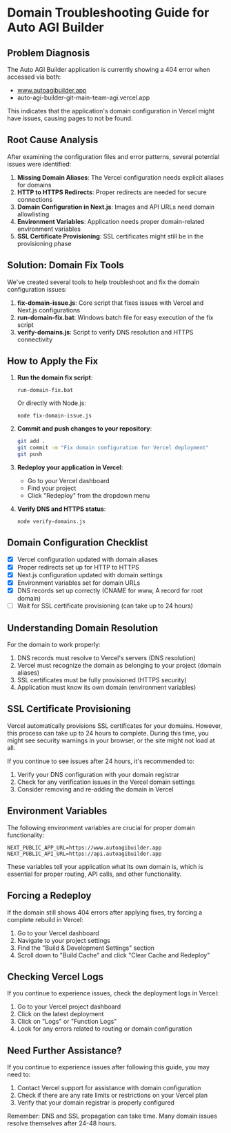 # Domain Troubleshooting Guide for Auto AGI Builder

## Problem Diagnosis

The Auto AGI Builder application is currently showing a 404 error when accessed via both:
- www.autoagibuilder.app 
- auto-agi-builder-git-main-team-agi.vercel.app

This indicates that the application's domain configuration in Vercel might have issues, causing pages to not be found.

## Root Cause Analysis

After examining the configuration files and error patterns, several potential issues were identified:

1. **Missing Domain Aliases**: The Vercel configuration needs explicit aliases for domains
2. **HTTP to HTTPS Redirects**: Proper redirects are needed for secure connections 
3. **Domain Configuration in Next.js**: Images and API URLs need domain allowlisting
4. **Environment Variables**: Application needs proper domain-related environment variables
5. **SSL Certificate Provisioning**: SSL certificates might still be in the provisioning phase

## Solution: Domain Fix Tools

We've created several tools to help troubleshoot and fix the domain configuration issues:

1. **fix-domain-issue.js**: Core script that fixes issues with Vercel and Next.js configurations
2. **run-domain-fix.bat**: Windows batch file for easy execution of the fix script
3. **verify-domains.js**: Script to verify DNS resolution and HTTPS connectivity

## How to Apply the Fix

1. **Run the domain fix script**:
   ```
   run-domain-fix.bat
   ```
   Or directly with Node.js:
   ```
   node fix-domain-issue.js
   ```

2. **Commit and push changes to your repository**:
   ```bash
   git add .
   git commit -m "Fix domain configuration for Vercel deployment"
   git push
   ```

3. **Redeploy your application in Vercel**:
   - Go to your Vercel dashboard
   - Find your project
   - Click "Redeploy" from the dropdown menu

4. **Verify DNS and HTTPS status**:
   ```
   node verify-domains.js
   ```

## Domain Configuration Checklist

- [x] Vercel configuration updated with domain aliases
- [x] Proper redirects set up for HTTP to HTTPS
- [x] Next.js configuration updated with domain settings
- [x] Environment variables set for domain URLs
- [x] DNS records set up correctly (CNAME for www, A record for root domain)
- [ ] Wait for SSL certificate provisioning (can take up to 24 hours)

## Understanding Domain Resolution

For the domain to work properly:

1. DNS records must resolve to Vercel's servers (DNS resolution)
2. Vercel must recognize the domain as belonging to your project (domain aliases)
3. SSL certificates must be fully provisioned (HTTPS security)
4. Application must know its own domain (environment variables)

## SSL Certificate Provisioning

Vercel automatically provisions SSL certificates for your domains. However, this process can take up to 24 hours to complete. During this time, you might see security warnings in your browser, or the site might not load at all.

If you continue to see issues after 24 hours, it's recommended to:

1. Verify your DNS configuration with your domain registrar
2. Check for any verification issues in the Vercel domain settings
3. Consider removing and re-adding the domain in Vercel

## Environment Variables

The following environment variables are crucial for proper domain functionality:

```
NEXT_PUBLIC_APP_URL=https://www.autoagibuilder.app
NEXT_PUBLIC_API_URL=https://api.autoagibuilder.app
```

These variables tell your application what its own domain is, which is essential for proper routing, API calls, and other functionality.

## Forcing a Redeploy

If the domain still shows 404 errors after applying fixes, try forcing a complete rebuild in Vercel:

1. Go to your Vercel dashboard
2. Navigate to your project settings
3. Find the "Build & Development Settings" section
4. Scroll down to "Build Cache" and click "Clear Cache and Redeploy"

## Checking Vercel Logs

If you continue to experience issues, check the deployment logs in Vercel:

1. Go to your Vercel project dashboard
2. Click on the latest deployment
3. Click on "Logs" or "Function Logs"
4. Look for any errors related to routing or domain configuration

## Need Further Assistance?

If you continue to experience issues after following this guide, you may need to:

1. Contact Vercel support for assistance with domain configuration
2. Check if there are any rate limits or restrictions on your Vercel plan
3. Verify that your domain registrar is properly configured

Remember: DNS and SSL propagation can take time. Many domain issues resolve themselves after 24-48 hours.
